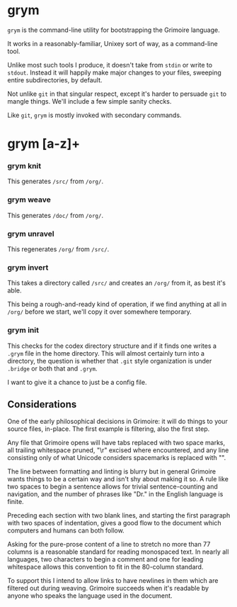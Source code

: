 # grym


  `grym` is the command-line utility for bootstrapping the Grimoire language.


It works in a reasonably-familiar, Unixey sort of way, as a command-line tool.


Unlike most such tools I produce, it doesn't take from `stdin` or write to
`stdout`.  Instead it will happily make major changes to your files, sweeping
entire subdirectories, by default.


Not unlike `git` in that singular respect, except it's harder to persuade `git`
to mangle things.  We'll include a few simple sanity checks. 


Like `git`, `grym` is mostly invoked with secondary commands.


# grym [a-z]+


### grym knit

  This generates `/src/` from `/org/`.


### grym weave

  This generates `/doc/` from `/org/`.


### grym unravel

  This regenerates `/org/` from `/src/`.


### grym invert

  This takes a directory called `/src/` and creates an `/org/` from it, as 
best it's able. 


This being a rough-and-ready kind of operation, if we find anything at all
in `/org/` before we start, we'll copy it over somewhere temporary. 


### grym init

  This checks for the codex directory structure and if it finds one writes a 
`.grym` file in the home directory.  This will almost certainly turn into a 
directory, the question is whether that `.git` style organization is under
`.bridge` or both that and `.grym`.


I want to give it a chance to just be a config file. 


## Considerations

  One of the early philosophical decisions in Grimoire: it will do things to
your source files, in-place.  The first example is filtering, also the first
step.


Any file that Grimoire opens will have tabs replaced with two space marks,
all trailing whitespace pruned, "\r" excised where encountered, and any
line consisting only of what Unicode considers spacemarks is replaced with "". 


The line between formatting and linting is blurry but in general Grimoire wants
things to be a certain way and isn't shy about making it so.  A rule like
two spaces to begin a sentence allows for trivial sentence-counting and 
navigation, and the number of phrases like "Dr." in the English language is 
finite.


Preceding each section with two blank lines, and starting the first 
paragraph with two spaces of indentation, gives a good flow to the document
which computers and humans can both follow.


Asking for the pure-prose content of a line to stretch no more than 77 
columns is a reasonable standard for reading monospaced text.  In nearly all
languages, two characters to begin a comment and one for leading whitespace
allows this convention to fit in the 80-column standard. 


To support this I intend to allow links to have newlines in them which are
filtered out during weaving.  Grimoire succeeds when it's readable by anyone
who speaks the language used in the document. 




